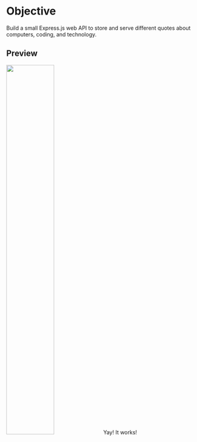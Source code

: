 # Objective 
Build a small Express.js web API to store and serve different quotes about computers, coding, and technology.

## Preview
<img src="https://github.com/vincanger/coding_projects/blob/master/quote-api/preview.gif" width="50%" height="50%" />
Yay! It works!